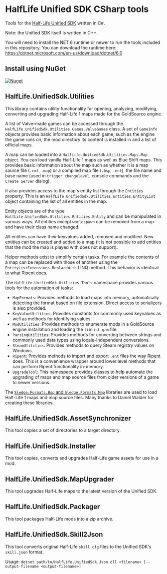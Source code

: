 # HalfLife Unified SDK CSharp tools

Tools for the [Half-Life Unified SDK](https://github.com/SamVanheer/halflife-unified-sdk) written in C#.

Note: the Unified SDK itself is written in C++.

You will need to install the NET 6 runtime or newer to run the tools included in this repository.
You can download the runtime here: https://dotnet.microsoft.com/en-us/download/dotnet/6.0

## Install using NuGet

[![Nuget](https://img.shields.io/nuget/v/HalfLife.UnifiedSdk.Utilities?color=fcba03&label=HalfLife.UnifiedSdk.Utilities&logo=nuget)](https://www.nuget.org/packages/HalfLife.UnifiedSdk.Utilities/)

## HalfLife.UnifiedSdk.Utilities

This library contains utility functionality for opening, analyzing, modifying, converting and upgrading Half-Life 1 maps made for the GoldSource engine.

A list of Valve-made games can be accessed through the `HalfLife.UnifiedSdk.Utilities.Games.ValveGames` class.
A set of `GameInfo` objects provides basic information about each game, such as the engine the game runs on, the mod directory its content is installed in and a list of official maps.

A map can be loaded into a `HalfLife.UnifiedSdk.Utilities.Maps.Map` object. You can load vanilla Half-Life 1 maps as well as Blue Shift maps. This provides basic information about the map such as whether it is a map source file (`.rmf`, `.map`) or a compiled map file (`.bsp`, `.ent`), the file name and base name (used in `trigger_changelevel`, console commands and the `Create Server` dialog).

It also provides access to the map's entity list through the `Entities` property. This is an `HalfLife.UnifiedSdk.Utilities.Entities.EntityList` object containing the list of all entities in the map. 

Entity objects are of the type `HalfLife.UnifiedSdk.Utilities.Entities.Entity` and can be manipulated in various ways. All entities except `worldspawn` can be removed from a map and have their class name changed.

All entities can have their keyvalues added, removed and modified. New entities can be created and added to a map (it is not possible to add entities that the mod the map is played with does not support).

Helper methods exist to simplify certain tasks. For example the contents of a map can be replaced with those of another using the `EntityListExtensions.ReplaceWith` LINQ method. This behavior is identical to what Ripent does.

The `HalfLife.UnifiedSdk.Utilities.Tools` namespace provides various tools for the automation of tasks:
* `MapFormats`: Provides methods to load maps into memory, automatically detecting the format based on file extension. Direct access to serializers is also provided.
* `KeyValueUtilities`: Provides constants for commonly used keyvalues as well as methods for identifying values.
* `ModUtilities`: Provides methods to enumerate mods in a GoldSource engine installation and loading the `liblist.gam` file.
* `ParsingUtilities`: Provides methods for converting between strings and commonly used data types using locale-independent conversions.
* `SteamUtilities`: Provides methods to query Steam registry values on Windows.
* `Ripent`: Provides methods to import and export `.ent` files the way Ripent does. This is a convenience wrapper around lower level methods that can perform Ripent functionality in-memory.
* `UpgradeTool`: This namespace provides classes to help automate the upgrading of maps and map source files from older versions of a game to newer versions.

The [`Sledge.Formats.Bsp` and `Sledge.Formats.Map`](https://github.com/LogicAndTrick/sledge-formats) libraries are used to load Half-Life 1 maps and map source files. Many thanks to Daniel Walder for creating these libraries.

## HalfLife.UnifiedSdk.AssetSynchronizer

This tool copies a set of directories to a target directory.

## HalfLife.UnifiedSdk.Installer

This tool copies, converts and upgrades Half-Life game assets for use in a mod.

## HalfLife.UnifiedSdk.MapUpgrader

This tool upgrades Half-Life maps to the latest version of the Unified SDK.

## HalfLife.UnifiedSdk.Packager

This tool packages Half-Life mods into a zip archive.

## HalfLife.UnifiedSdk.Skill2Json

This tool converts original Half-Life `skill.cfg` files to the Unified SDK's `skill.json` format.

Usage: `dotnet path/to/HalfLife.UnifiedSdk.Json.dll <filename> [--output-filename <output-filename>]`
